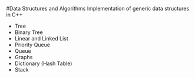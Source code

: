 #Data Structures and Algorithms 
Implementation of generic data structures in C++ 

- Tree
- Binary Tree
- Linear and Linked List
- Priority Queue
- Queue
- Graphs
- Dictionary (Hash Table)
- Stack

